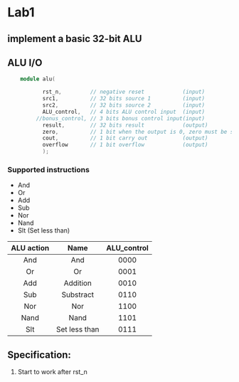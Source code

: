 # Lab1  
## implement a basic 32-bit ALU
 


## ALU I/O
```Verilog
    module alu(

           rst_n,         // negative reset            (input)
           src1,          // 32 bits source 1          (input)
           src2,          // 32 bits source 2          (input)
           ALU_control,   // 4 bits ALU control input  (input)
         //bonus_control, // 3 bits bonus control input(input) 
           result,        // 32 bits result            (output)
           zero,          // 1 bit when the output is 0, zero must be set (output)
           cout,          // 1 bit carry out           (output)
           overflow       // 1 bit overflow            (output)
           );
``` 
### Supported instructions 
+ And 
+ Or 
+ Add
+ Sub 
+ Nor
+ Nand
+ Slt (Set less than) 

|ALU action | Name | ALU_control |
|:-:        |:-:   |:-:|
|And|And|0000|
|Or|Or|0001|
|Add|Addition|0010|
|Sub|Substract|0110|
|Nor|Nor|1100|
|Nand|Nand|1101|
|Slt|Set less than|0111|


## Specification:
1. Start to work after rst_n 
